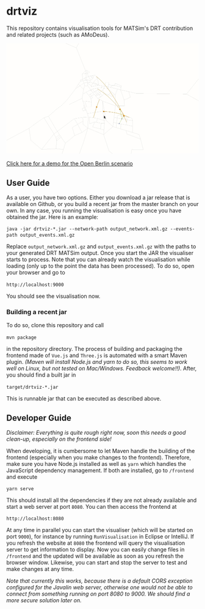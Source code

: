 # drtviz

This repository contains visualisation tools for MATSim's DRT contribution and related projects (such as AMoDeus).

![Demo](docs/demo.gif "Demo")

[Click here for a demo for the Open Berlin scenario](https://www.youtube.com/watch?v=ZNbW-7OQ7SY)

## User Guide

As a user, you have two options. Either you download a jar release that is available on Github, or you build a recent jar from the master branch on your own. In any case, you running the visualisation is easy once you have obtained the jar. Here is an example:

```
java -jar drtviz-*.jar --network-path output_network.xml.gz --events-path output_events.xml.gz
```

Replace `output_network.xml.gz` and `output_events.xml.gz` with the paths to your generated DRT MATSim output. Once you start the JAR the visualiser starts to process. Note that you can already watch the visualisation while loading (only up to the point the data has been processed). To do so, open your browser and go to

`http://localhost:9000`

You should see the visualisation now.

### Building a recent jar

To do so, clone this repository and call

`mvn package`

in the repository directory. The process of building and packaging the frontend made of `Vue.js` and `Three.js` is automated with a smart Maven plugin. *(Maven will install Node.js and yarn to do so, this seems to work well on Linux, but not tested on Mac/Windows. Feedback welcome!!)*. After, you should find a built jar in

`target/drtviz-*.jar`

This is runnable jar that can be executed as described above.

## Developer Guide

*Disclaimer: Everything is quite rough right now, soon this needs a good clean-up, especially on the frontend side!*

When developing, it is cumbersome to let Maven handle the building of the frontend
(especially when you make changes to the frontend). Therefore, make sure you have
Node.js installed as well as `yarn` which handles the JavaScript dependency
management. If both are installed, go to `/frontend` and execute

```
yarn serve
```

This should install all the dependencies if they are not already available
and start a web server at port `8080`. You can then access the frontend at

```
http://localhost:8080
```

At any time in parallel you can start the visualiser (which will be started
on port `9000`), for instance by running `RunVisualisation` in Eclipse or IntelliJ.
If you refresh the website at `8080` the frontend will query
the visualisation server to get information to display. Now you can easily
change files in `/frontend` and the updated will be available as soon as you
refresh the browser window. Likewise, you can start and stop the server to
test and make changes at any time.

*Note that currently this works, because there is a default CORS exception
configured for the Javalin web server, otherwise one would not be able to
connect from something running on port 8080 to 9000. We should find a more
secure solution later on.*
